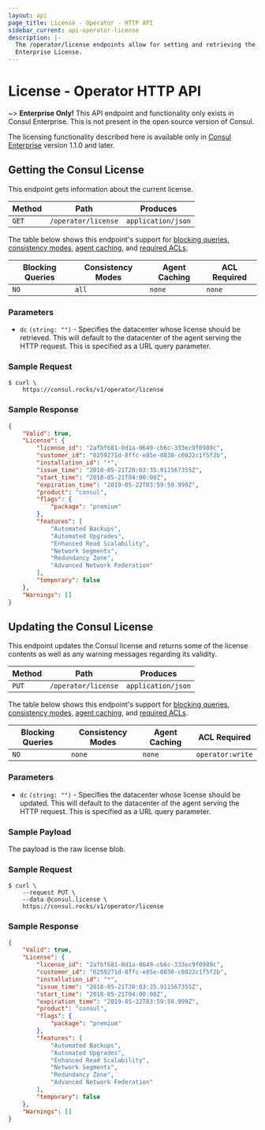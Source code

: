 ```yaml
---
layout: api
page_title: License - Operator - HTTP API
sidebar_current: api-operator-license
description: |-
  The /operator/license endpoints allow for setting and retrieving the Consul
  Enterprise License.
---
```


# License - Operator HTTP API

~> **Enterprise Only!** This API endpoint and functionality only exists in 
Consul Enterprise. This is not present in the open source version of Consul.

The licensing functionality described here is available only in
[Consul Enterprise](https://www.hashicorp.com/products/consul/) version 1.1.0 and later.

## Getting the Consul License

This endpoint gets information about the current license.

| Method | Path                         | Produces                   |
| ------ | ---------------------------- | -------------------------- |
| `GET` | `/operator/license`           | `application/json`         |

The table below shows this endpoint's support for
[blocking queries](/api/index.html#blocking-queries),
[consistency modes](/api/index.html#consistency-modes),
[agent caching](/api/index.html#agent-caching), and
[required ACLs](/api/index.html#acls).

| Blocking Queries | Consistency Modes | Agent Caching | ACL Required     |
| ---------------- | ----------------- | ------------- | ---------------- |
| `NO`             | `all`             | `none`        | `none`           |

### Parameters

- `dc` `(string: "")` - Specifies the datacenter whose license should be retrieved. 
  This will default to the datacenter of the agent serving the HTTP request. 
  This is specified as a URL query parameter.
  
### Sample Request

```text
$ curl \
    https://consul.rocks/v1/operator/license
```

### Sample Response

```json
{
    "Valid": true,
    "License": {
        "license_id": "2afbf681-0d1a-0649-cb6c-333ec9f0989c",
        "customer_id": "0259271d-8ffc-e85e-0830-c0822c1f5f2b",
        "installation_id": "*",
        "issue_time": "2018-05-21T20:03:35.911567355Z",
        "start_time": "2018-05-21T04:00:00Z",
        "expiration_time": "2019-05-22T03:59:59.999Z",
        "product": "consul",
        "flags": {
            "package": "premium"
        },
        "features": [
            "Automated Backups",
            "Automated Upgrades",
            "Enhanced Read Scalability",
            "Network Segments",
            "Redundancy Zone",
            "Advanced Network Federation"
        ],
        "temporary": false
    },
    "Warnings": []
}
```

## Updating the Consul License

This endpoint updates the Consul license and returns some of the 
license contents as well as any warning messages regarding its validity.

| Method | Path                         | Produces                   |
| ------ | ---------------------------- | -------------------------- |
| `PUT` | `/operator/license`           | `application/json`         |

The table below shows this endpoint's support for
[blocking queries](/api/index.html#blocking-queries),
[consistency modes](/api/index.html#consistency-modes),
[agent caching](/api/index.html#agent-caching), and
[required ACLs](/api/index.html#acls).

| Blocking Queries | Consistency Modes | Agent Caching | ACL Required     |
| ---------------- | ----------------- | ------------- | ---------------- |
| `NO`             | `none`            | `none`        | `operator:write` |

### Parameters

- `dc` `(string: "")` - Specifies the datacenter whose license should be updated. 
  This will default to the datacenter of the agent serving the HTTP request. 
  This is specified as a URL query parameter.
  
### Sample Payload

The payload is the raw license blob.

### Sample Request 

```text
$ curl \
    --request PUT \
    --data @consul.license \
    https://consul.rocks/v1/operator/license
```

### Sample Response

```json
{
    "Valid": true,
    "License": {
        "license_id": "2afbf681-0d1a-0649-cb6c-333ec9f0989c",
        "customer_id": "0259271d-8ffc-e85e-0830-c0822c1f5f2b",
        "installation_id": "*",
        "issue_time": "2018-05-21T20:03:35.911567355Z",
        "start_time": "2018-05-21T04:00:00Z",
        "expiration_time": "2019-05-22T03:59:59.999Z",
        "product": "consul",
        "flags": {
            "package": "premium"
        },
        "features": [
            "Automated Backups",
            "Automated Upgrades",
            "Enhanced Read Scalability",
            "Network Segments",
            "Redundancy Zone",
            "Advanced Network Federation"
        ],
        "temporary": false
    },
    "Warnings": []
}
```
